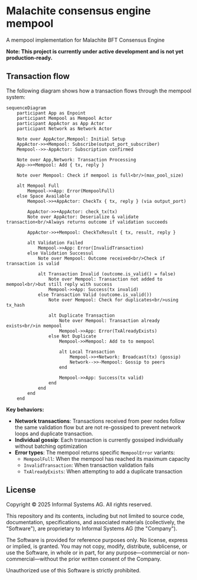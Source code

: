 # Malachite consensus engine mempool

A mempool implementation for Malachite BFT Consensus Engine

**Note: This project is currently under active development and is not yet production-ready.**

## Transaction flow

The following diagram shows how a transaction flows through the mempool system:

```mermaid
sequenceDiagram
    participant App as Enpoint
    participant Mempool as Mempool Actor
    participant AppActor as App Actor  
    participant Network as Network Actor
    
    Note over AppActor,Mempool: Initial Setup
    AppActor->>+Mempool: Subscribe(output_port_subscriber)
    Mempool-->>-AppActor: Subscription confirmed
    
    Note over App,Network: Transaction Processing
    App->>+Mempool: Add { tx, reply }
    
    Note over Mempool: Check if mempool is full<br/>(max_pool_size)
    
    alt Mempool Full
        Mempool->>App: Error(MempoolFull)
    else Space Available
        Mempool->>+AppActor: CheckTx { tx, reply } (via output_port)
        
        AppActor->>+AppActor: check_tx(tx)
        Note over AppActor: Deserialize & validate transaction<br/>Always returns outcome if validation succeeds
        
        AppActor->>+Mempool: CheckTxResult { tx, result, reply }
        
        alt Validation Failed
            Mempool->>App: Error(InvalidTransaction)
        else Validation Successul
            Note over Mempool: Outcome received<br/>Check if transaction is valid
            
            alt Transaction Invalid (outcome.is_valid() = false)
                Note over Mempool: Transaction not added to mempool<br/>but still reply with success
                Mempool->>App: Success(tx invalid)
            else Transaction Valid (outcome.is_valid())
                Note over Mempool: Check for duplicates<br/>using tx_hash
            
                alt Duplicate Transaction
                    Note over Mempool: Transaction already exists<br/>in mempool
                    Mempool->>App: Error(TxAlreadyExists)
                else Not Duplicate
                    Mempool->>Mempool: Add to to mempool
                    
                    alt Local Transaction
                        Mempool->>+Network: Broadcast(tx) (gossip)
                        Network-->>-Mempool: Gossip to peers
                    end
                    
                    Mempool->>App: Success(tx valid)
                end
            end
        end
    end
```

**Key behaviors:**
- **Network transactions**: Transactions received from peer nodes follow the same validation flow but are not re-gossiped to prevent network loops and duplicate transaction.
- **Individual gossip**: Each transaction is currently gossiped individually without batching optimization
- **Error types**: The mempool returns specific `MempoolError` variants:
  - `MempoolFull`: When the mempool has reached its maximum capacity
  - `InvalidTransaction`: When transaction validation fails 
  - `TxAlreadyExists`: When attempting to add a duplicate transaction

## License

Copyright © 2025 Informal Systems AG. All rights reserved.

This repository and its contents, including but not limited to source code, documentation, specifications, and associated materials (collectively, the "Software"), are proprietary to Informal Systems AG (the "Company").

The Software is provided for reference purposes only. No license, express or implied, is granted. You may not copy, modify, distribute, sublicense, or use the Software, in whole or in part, for any purpose—commercial or non-commercial—without the prior written consent of the Company.

Unauthorized use of this Software is strictly prohibited.
